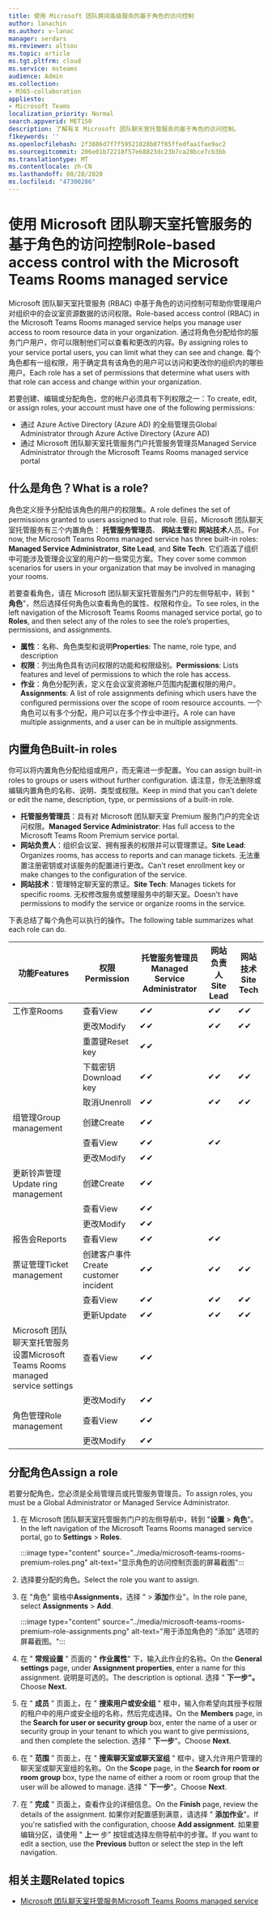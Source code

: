 ```yaml
---
title: 使用 Microsoft 团队房间高级服务的基于角色的访问控制
author: lanachin
ms.author: v-lanac
manager: serdars
ms.reviewer: altsou
ms.topic: article
ms.tgt.pltfrm: cloud
ms.service: msteams
audience: Admin
ms.collection:
- M365-collaboration
appliesto:
- Microsoft Teams
localization_priority: Normal
search.appverid: MET150
description: 了解有关 Microsoft 团队聊天室托管服务的基于角色的访问控制。
f1keywords: ''
ms.openlocfilehash: 2f3886d7f7f59521028b87f05ffedfaa1fae9ac2
ms.sourcegitcommit: 206e01b72218f57e68823dc23b7ca28bce7cb3bb
ms.translationtype: MT
ms.contentlocale: zh-CN
ms.lasthandoff: 08/28/2020
ms.locfileid: "47300286"
---
```

# <a name="role-based-access-control-with-the-microsoft-teams-rooms-managed-service"></a><span data-ttu-id="0cba9-103">使用 Microsoft 团队聊天室托管服务的基于角色的访问控制</span><span class="sxs-lookup"><span data-stu-id="0cba9-103">Role-based access control with the Microsoft Teams Rooms managed service</span></span>

<span data-ttu-id="0cba9-104">Microsoft 团队聊天室托管服务 (RBAC) 中基于角色的访问控制可帮助你管理用户对组织中的会议室资源数据的访问权限。</span><span class="sxs-lookup"><span data-stu-id="0cba9-104">Role-based access control (RBAC) in the Microsoft Teams Rooms managed service helps you manage user access to room resource data in your organization.</span></span> <span data-ttu-id="0cba9-105">通过将角色分配给你的服务门户用户，你可以限制他们可以查看和更改的内容。</span><span class="sxs-lookup"><span data-stu-id="0cba9-105">By assigning roles to your service portal users, you can limit what they can see and change.</span></span> <span data-ttu-id="0cba9-106">每个角色都有一组权限，用于确定具有该角色的用户可以访问和更改你的组织内的哪些用户。</span><span class="sxs-lookup"><span data-stu-id="0cba9-106">Each role has a set of permissions that determine what users with that role can access and change within your organization.</span></span>

<span data-ttu-id="0cba9-107">若要创建、编辑或分配角色，您的帐户必须具有下列权限之一：</span><span class="sxs-lookup"><span data-stu-id="0cba9-107">To create, edit, or assign roles, your account must have one of the following permissions:</span></span>

- <span data-ttu-id="0cba9-108">通过 Azure Active Directory (Azure AD) 的全局管理员</span><span class="sxs-lookup"><span data-stu-id="0cba9-108">Global Administrator through Azure Active Directory (Azure AD)</span></span>
- <span data-ttu-id="0cba9-109">通过 Microsoft 团队聊天室托管服务门户托管服务管理员</span><span class="sxs-lookup"><span data-stu-id="0cba9-109">Managed Service Administrator through the Microsoft Teams Rooms managed service portal</span></span>

## <a name="what-is-a-role"></a><span data-ttu-id="0cba9-110">什么是角色？</span><span class="sxs-lookup"><span data-stu-id="0cba9-110">What is a role?</span></span>

<span data-ttu-id="0cba9-111">角色定义授予分配给该角色的用户的权限集。</span><span class="sxs-lookup"><span data-stu-id="0cba9-111">A role defines the set of permissions granted to users assigned to that role.</span></span> <span data-ttu-id="0cba9-112">目前，Microsoft 团队聊天室托管服务有三个内置角色： **托管服务管理员**、 **网站主管**和 **网站技术**人员。</span><span class="sxs-lookup"><span data-stu-id="0cba9-112">For now, the Microsoft Teams Rooms managed service has three built-in roles: **Managed Service Administrator**, **Site Lead**, and **Site Tech**.</span></span> <span data-ttu-id="0cba9-113">它们涵盖了组织中可能涉及管理会议室的用户的一些常见方案。</span><span class="sxs-lookup"><span data-stu-id="0cba9-113">They cover some common scenarios for users in your organization that may be involved in managing your rooms.</span></span>

<span data-ttu-id="0cba9-114">若要查看角色，请在 Microsoft 团队聊天室托管服务门户的左侧导航中，转到 " **角色**"，然后选择任何角色以查看角色的属性、权限和作业。</span><span class="sxs-lookup"><span data-stu-id="0cba9-114">To see roles, in the left navigation of the Microsoft Teams Rooms managed service portal, go to **Roles**, and then select any of the roles to see the role’s properties, permissions, and assignments.</span></span>  

- <span data-ttu-id="0cba9-115">**属性**：名称、角色类型和说明</span><span class="sxs-lookup"><span data-stu-id="0cba9-115">**Properties**: The name, role type, and description</span></span>
- <span data-ttu-id="0cba9-116">**权限**：列出角色具有访问权限的功能和权限级别。</span><span class="sxs-lookup"><span data-stu-id="0cba9-116">**Permissions**: Lists features and level of permissions to which the role has access.</span></span>
- <span data-ttu-id="0cba9-117">**作业**：角色分配列表，定义在会议室资源帐户范围内配置权限的用户。</span><span class="sxs-lookup"><span data-stu-id="0cba9-117">**Assignments**: A list of role assignments defining which users have the configured permissions over the scope of room resource accounts.</span></span> <span data-ttu-id="0cba9-118">一个角色可以有多个分配，用户可以在多个作业中进行。</span><span class="sxs-lookup"><span data-stu-id="0cba9-118">A role can have multiple assignments, and a user can be in multiple assignments.</span></span>

## <a name="built-in-roles"></a><span data-ttu-id="0cba9-119">内置角色</span><span class="sxs-lookup"><span data-stu-id="0cba9-119">Built-in roles</span></span>

<span data-ttu-id="0cba9-120">你可以将内置角色分配给组或用户，而无需进一步配置。</span><span class="sxs-lookup"><span data-stu-id="0cba9-120">You can assign built-in roles to groups or users without further configuration.</span></span> <span data-ttu-id="0cba9-121">请注意，你无法删除或编辑内置角色的名称、说明、类型或权限。</span><span class="sxs-lookup"><span data-stu-id="0cba9-121">Keep in mind that you can't delete or edit the name, description, type, or permissions of a built-in role.</span></span>

- <span data-ttu-id="0cba9-122">**托管服务管理员**：具有对 Microsoft 团队聊天室 Premium 服务门户的完全访问权限。</span><span class="sxs-lookup"><span data-stu-id="0cba9-122">**Managed Service Administrator**: Has full access to the Microsoft Teams Room Premium service portal.</span></span>
- <span data-ttu-id="0cba9-123">**网站负责人**：组织会议室、拥有报表的权限并可以管理票证。</span><span class="sxs-lookup"><span data-stu-id="0cba9-123">**Site Lead**: Organizes rooms, has access to reports and can manage tickets.</span></span> <span data-ttu-id="0cba9-124">无法重置注册密钥或对该服务的配置进行更改。</span><span class="sxs-lookup"><span data-stu-id="0cba9-124">Can't reset enrollment key or make changes to the configuration of the service.</span></span>  
- <span data-ttu-id="0cba9-125">**网站技术**：管理特定聊天室的票证。</span><span class="sxs-lookup"><span data-stu-id="0cba9-125">**Site Tech**: Manages tickets for specific rooms.</span></span> <span data-ttu-id="0cba9-126">无权修改服务或整理服务中的聊天室。</span><span class="sxs-lookup"><span data-stu-id="0cba9-126">Doesn't have permissions to modify the service or organize rooms in the service.</span></span>

<span data-ttu-id="0cba9-127">下表总结了每个角色可以执行的操作。</span><span class="sxs-lookup"><span data-stu-id="0cba9-127">The following table summarizes what each role can do.</span></span>

|<span data-ttu-id="0cba9-128">功能</span><span class="sxs-lookup"><span data-stu-id="0cba9-128">Features</span></span> |<span data-ttu-id="0cba9-129">权限</span><span class="sxs-lookup"><span data-stu-id="0cba9-129">Permission</span></span> |<span data-ttu-id="0cba9-130">托管服务管理员</span><span class="sxs-lookup"><span data-stu-id="0cba9-130">Managed Service Administrator</span></span>  |<span data-ttu-id="0cba9-131">网站负责人</span><span class="sxs-lookup"><span data-stu-id="0cba9-131">Site Lead</span></span>  |<span data-ttu-id="0cba9-132">网站技术</span><span class="sxs-lookup"><span data-stu-id="0cba9-132">Site Tech</span></span>  |
|---------|---------|---------|---------|---------|
|<span data-ttu-id="0cba9-133">工作室</span><span class="sxs-lookup"><span data-stu-id="0cba9-133">Rooms</span></span>     |<span data-ttu-id="0cba9-134">查看</span><span class="sxs-lookup"><span data-stu-id="0cba9-134">View</span></span>        |<span data-ttu-id="0cba9-135">&#10004;</span><span class="sxs-lookup"><span data-stu-id="0cba9-135">&#10004;</span></span>           |<span data-ttu-id="0cba9-136">&#10004;</span><span class="sxs-lookup"><span data-stu-id="0cba9-136">&#10004;</span></span>           |<span data-ttu-id="0cba9-137">&#10004;</span><span class="sxs-lookup"><span data-stu-id="0cba9-137">&#10004;</span></span>  |
|    |<span data-ttu-id="0cba9-138">更改</span><span class="sxs-lookup"><span data-stu-id="0cba9-138">Modify</span></span>         |<span data-ttu-id="0cba9-139">&#10004;</span><span class="sxs-lookup"><span data-stu-id="0cba9-139">&#10004;</span></span>           |<span data-ttu-id="0cba9-140">&#10004;</span><span class="sxs-lookup"><span data-stu-id="0cba9-140">&#10004;</span></span>           |<span data-ttu-id="0cba9-141">&#10004;</span><span class="sxs-lookup"><span data-stu-id="0cba9-141">&#10004;</span></span> |
|    |<span data-ttu-id="0cba9-142">重置键</span><span class="sxs-lookup"><span data-stu-id="0cba9-142">Reset key</span></span>         |<span data-ttu-id="0cba9-143">&#10004;</span><span class="sxs-lookup"><span data-stu-id="0cba9-143">&#10004;</span></span>           |         ||
|    |<span data-ttu-id="0cba9-144">下载密钥</span><span class="sxs-lookup"><span data-stu-id="0cba9-144">Download key</span></span>         |<span data-ttu-id="0cba9-145">&#10004;</span><span class="sxs-lookup"><span data-stu-id="0cba9-145">&#10004;</span></span>           |<span data-ttu-id="0cba9-146">&#10004;</span><span class="sxs-lookup"><span data-stu-id="0cba9-146">&#10004;</span></span>          |<span data-ttu-id="0cba9-147">&#10004;</span><span class="sxs-lookup"><span data-stu-id="0cba9-147">&#10004;</span></span> |
|    |<span data-ttu-id="0cba9-148">取消</span><span class="sxs-lookup"><span data-stu-id="0cba9-148">Unenroll</span></span>         |<span data-ttu-id="0cba9-149">&#10004;</span><span class="sxs-lookup"><span data-stu-id="0cba9-149">&#10004;</span></span>           |<span data-ttu-id="0cba9-150">&#10004;</span><span class="sxs-lookup"><span data-stu-id="0cba9-150">&#10004;</span></span>           |<span data-ttu-id="0cba9-151">&#10004;</span><span class="sxs-lookup"><span data-stu-id="0cba9-151">&#10004;</span></span> |
|<span data-ttu-id="0cba9-152">组管理</span><span class="sxs-lookup"><span data-stu-id="0cba9-152">Group management</span></span>   |<span data-ttu-id="0cba9-153">创建</span><span class="sxs-lookup"><span data-stu-id="0cba9-153">Create</span></span>         |<span data-ttu-id="0cba9-154">&#10004;</span><span class="sxs-lookup"><span data-stu-id="0cba9-154">&#10004;</span></span>           |           ||
|    |<span data-ttu-id="0cba9-155">查看</span><span class="sxs-lookup"><span data-stu-id="0cba9-155">View</span></span>       |<span data-ttu-id="0cba9-156">&#10004;</span><span class="sxs-lookup"><span data-stu-id="0cba9-156">&#10004;</span></span>          |<span data-ttu-id="0cba9-157">&#10004;</span><span class="sxs-lookup"><span data-stu-id="0cba9-157">&#10004;</span></span>           ||
|    |<span data-ttu-id="0cba9-158">更改</span><span class="sxs-lookup"><span data-stu-id="0cba9-158">Modify</span></span>         |<span data-ttu-id="0cba9-159">&#10004;</span><span class="sxs-lookup"><span data-stu-id="0cba9-159">&#10004;</span></span>           |           ||
|<span data-ttu-id="0cba9-160">更新铃声管理</span><span class="sxs-lookup"><span data-stu-id="0cba9-160">Update ring management</span></span>    |<span data-ttu-id="0cba9-161">创建</span><span class="sxs-lookup"><span data-stu-id="0cba9-161">Create</span></span>         |<span data-ttu-id="0cba9-162">&#10004;</span><span class="sxs-lookup"><span data-stu-id="0cba9-162">&#10004;</span></span>           |           ||
|    |<span data-ttu-id="0cba9-163">查看</span><span class="sxs-lookup"><span data-stu-id="0cba9-163">View</span></span>         |<span data-ttu-id="0cba9-164">&#10004;</span><span class="sxs-lookup"><span data-stu-id="0cba9-164">&#10004;</span></span>           |           ||
|    |<span data-ttu-id="0cba9-165">更改</span><span class="sxs-lookup"><span data-stu-id="0cba9-165">Modify</span></span>         |<span data-ttu-id="0cba9-166">&#10004;</span><span class="sxs-lookup"><span data-stu-id="0cba9-166">&#10004;</span></span>           |           ||
|<span data-ttu-id="0cba9-167">报告会</span><span class="sxs-lookup"><span data-stu-id="0cba9-167">Reports</span></span>   |<span data-ttu-id="0cba9-168">查看</span><span class="sxs-lookup"><span data-stu-id="0cba9-168">View</span></span>        |<span data-ttu-id="0cba9-169">&#10004;</span><span class="sxs-lookup"><span data-stu-id="0cba9-169">&#10004;</span></span>           |<span data-ttu-id="0cba9-170">&#10004;</span><span class="sxs-lookup"><span data-stu-id="0cba9-170">&#10004;</span></span>           ||
|<span data-ttu-id="0cba9-171">票证管理</span><span class="sxs-lookup"><span data-stu-id="0cba9-171">Ticket management</span></span>   |<span data-ttu-id="0cba9-172">创建客户事件</span><span class="sxs-lookup"><span data-stu-id="0cba9-172">Create customer incident</span></span>         |<span data-ttu-id="0cba9-173">&#10004;</span><span class="sxs-lookup"><span data-stu-id="0cba9-173">&#10004;</span></span>           |<span data-ttu-id="0cba9-174">&#10004;</span><span class="sxs-lookup"><span data-stu-id="0cba9-174">&#10004;</span></span>           |<span data-ttu-id="0cba9-175">&#10004;</span><span class="sxs-lookup"><span data-stu-id="0cba9-175">&#10004;</span></span>  |
|    |<span data-ttu-id="0cba9-176">查看</span><span class="sxs-lookup"><span data-stu-id="0cba9-176">View</span></span>         |<span data-ttu-id="0cba9-177">&#10004;</span><span class="sxs-lookup"><span data-stu-id="0cba9-177">&#10004;</span></span>           |<span data-ttu-id="0cba9-178">&#10004;</span><span class="sxs-lookup"><span data-stu-id="0cba9-178">&#10004;</span></span>           |<span data-ttu-id="0cba9-179">&#10004;</span><span class="sxs-lookup"><span data-stu-id="0cba9-179">&#10004;</span></span>  |
|    |<span data-ttu-id="0cba9-180">更新</span><span class="sxs-lookup"><span data-stu-id="0cba9-180">Update</span></span>         |<span data-ttu-id="0cba9-181">&#10004;</span><span class="sxs-lookup"><span data-stu-id="0cba9-181">&#10004;</span></span>           |<span data-ttu-id="0cba9-182">&#10004;</span><span class="sxs-lookup"><span data-stu-id="0cba9-182">&#10004;</span></span>           |<span data-ttu-id="0cba9-183">&#10004;</span><span class="sxs-lookup"><span data-stu-id="0cba9-183">&#10004;</span></span>  |
|<span data-ttu-id="0cba9-184">Microsoft 团队聊天室托管服务设置</span><span class="sxs-lookup"><span data-stu-id="0cba9-184">Microsoft Teams Rooms managed service settings</span></span>    |<span data-ttu-id="0cba9-185">查看</span><span class="sxs-lookup"><span data-stu-id="0cba9-185">View</span></span>         |<span data-ttu-id="0cba9-186">&#10004;</span><span class="sxs-lookup"><span data-stu-id="0cba9-186">&#10004;</span></span>           |         ||
|    |<span data-ttu-id="0cba9-187">更改</span><span class="sxs-lookup"><span data-stu-id="0cba9-187">Modify</span></span>        |<span data-ttu-id="0cba9-188">&#10004;</span><span class="sxs-lookup"><span data-stu-id="0cba9-188">&#10004;</span></span>           |         ||
|<span data-ttu-id="0cba9-189">角色管理</span><span class="sxs-lookup"><span data-stu-id="0cba9-189">Role management</span></span>    |<span data-ttu-id="0cba9-190">查看</span><span class="sxs-lookup"><span data-stu-id="0cba9-190">View</span></span>         |<span data-ttu-id="0cba9-191">&#10004;</span><span class="sxs-lookup"><span data-stu-id="0cba9-191">&#10004;</span></span>           |         ||
|    |<span data-ttu-id="0cba9-192">更改</span><span class="sxs-lookup"><span data-stu-id="0cba9-192">Modify</span></span>         |<span data-ttu-id="0cba9-193">&#10004;</span><span class="sxs-lookup"><span data-stu-id="0cba9-193">&#10004;</span></span>           |         ||

## <a name="assign-a-role"></a><span data-ttu-id="0cba9-194">分配角色</span><span class="sxs-lookup"><span data-stu-id="0cba9-194">Assign a role</span></span>

<span data-ttu-id="0cba9-195">若要分配角色，您必须是全局管理员或托管服务管理员。</span><span class="sxs-lookup"><span data-stu-id="0cba9-195">To assign roles, you must be a Global Administrator or Managed Service Administrator.</span></span>

1. <span data-ttu-id="0cba9-196">在 Microsoft 团队聊天室托管服务门户的左侧导航中，转到 "**设置**  >  **角色**"。</span><span class="sxs-lookup"><span data-stu-id="0cba9-196">In the left navigation of the Microsoft Teams Rooms managed service portal, go to **Settings** > **Roles**.</span></span>

    :::image type="content" source="../media/microsoft-teams-rooms-premium-roles.png" alt-text="显示角色的访问控制页面的屏幕截图":::

2. <span data-ttu-id="0cba9-198">选择要分配的角色。</span><span class="sxs-lookup"><span data-stu-id="0cba9-198">Select the role you want to assign.</span></span>
3. <span data-ttu-id="0cba9-199">在 "角色" 窗格中**Assignments**，选择 "  >  **添加**作业"。</span><span class="sxs-lookup"><span data-stu-id="0cba9-199">In the role pane, select **Assignments** > **Add**.</span></span>

    :::image type="content" source="../media/microsoft-teams-rooms-premium-role-assignments.png" alt-text="用于添加角色的 "添加" 选项的屏幕截图。":::

4. <span data-ttu-id="0cba9-201">在 " **常规设置** " 页面的 " **作业属性**" 下，输入此作业的名称。</span><span class="sxs-lookup"><span data-stu-id="0cba9-201">On the **General settings** page, under **Assignment properties**, enter a name for this assignment.</span></span> <span data-ttu-id="0cba9-202">说明是可选的。</span><span class="sxs-lookup"><span data-stu-id="0cba9-202">The description is optional.</span></span> <span data-ttu-id="0cba9-203">选择 " **下一步"。**</span><span class="sxs-lookup"><span data-stu-id="0cba9-203">Choose **Next.**</span></span>
5. <span data-ttu-id="0cba9-204">在 " **成员** " 页面上，在 " **搜索用户或安全组** " 框中，输入你希望向其授予权限的租户中的用户或安全组的名称，然后完成选择。</span><span class="sxs-lookup"><span data-stu-id="0cba9-204">On the **Members** page, in the **Search for user or security group** box, enter the name of a user or security group in your tenant to which you want to give permissions, and then complete the selection.</span></span> <span data-ttu-id="0cba9-205">选择 " **下一步**"。</span><span class="sxs-lookup"><span data-stu-id="0cba9-205">Choose **Next**.</span></span> 
6. <span data-ttu-id="0cba9-206">在 " **范围** " 页面上，在 " **搜索聊天室或聊天室组** " 框中，键入允许用户管理的聊天室或聊天室组的名称。</span><span class="sxs-lookup"><span data-stu-id="0cba9-206">On the **Scope** page, in the **Search for room or room group** box, type the name of either a room or room group that the user will be allowed to manage.</span></span> <span data-ttu-id="0cba9-207">选择 " **下一步**"。</span><span class="sxs-lookup"><span data-stu-id="0cba9-207">Choose **Next**.</span></span>
7. <span data-ttu-id="0cba9-208">在 " **完成** " 页面上，查看作业的详细信息。</span><span class="sxs-lookup"><span data-stu-id="0cba9-208">On the **Finish** page, review the details of the assignment.</span></span> <span data-ttu-id="0cba9-209">如果你对配置感到满意，请选择 " **添加作业**"。</span><span class="sxs-lookup"><span data-stu-id="0cba9-209">If you're satisfied with the configuration, choose **Add assignment**.</span></span> <span data-ttu-id="0cba9-210">如果要编辑分区，请使用 " **上一** 步" 按钮或选择左侧导航中的步骤。</span><span class="sxs-lookup"><span data-stu-id="0cba9-210">If you want to edit a section, use the **Previous** button or select the step in the left navigation.</span></span>  

## <a name="related-topics"></a><span data-ttu-id="0cba9-211">相关主题</span><span class="sxs-lookup"><span data-stu-id="0cba9-211">Related topics</span></span>

- [<span data-ttu-id="0cba9-212">Microsoft 团队聊天室托管服务</span><span class="sxs-lookup"><span data-stu-id="0cba9-212">Microsoft Teams Rooms managed service</span></span>](microsoft-teams-rooms-premium.md)
